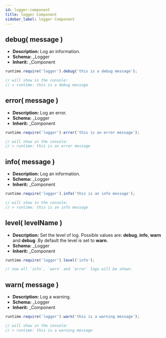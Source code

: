 ```yaml
---
id: logger-component
title: logger Component
sidebar_label: logger Component
---
```


## debug( message )

- **Description:** Log an information.
- **Schema:** _Logger
- **Inherit:** _Component

```js
runtime.require('logger').debug('this is a debug message');

// will show in the console:
// > runtime: this is a debug message
```

## error( message )

- **Description:** Log an error.
- **Schema:** _Logger
- **Inherit:** _Component

```js
runtime.require('logger').error('this is an error message');

// will show in the console:
// > runtime: this is an error message
```

## info( message )

- **Description:** Log an information.
- **Schema:** _Logger
- **Inherit:** _Component

```js
runtime.require('logger').info('this is an info message');

// will show in the console:
// > runtime: this is an info message
```

## level( levelName )

- **Description:** Set the level of log. Possible values are: **debug**, **info**, **warn** and **debug** .By default the level is set to **warn**.
- **Schema:** _Logger
- **Inherit:** _Component

```js
runtime.require('logger').level('info');

// now all `info`, `warn` and `error` logs will be shown.
```

## warn( message )

- **Description:**  Log a warning.
- **Schema:** _Logger
- **Inherit:** _Component

```js
runtime.require('logger').warn('this is a warning message');

// will show in the console:
// > runtime: this is a warning message
```